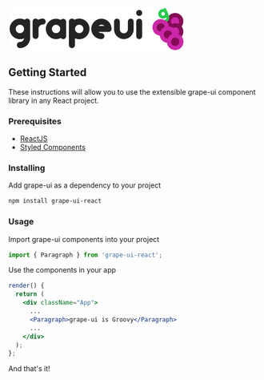 ![grape-ui logo](src/assets/images/grape-ui-header-logo.svg)

## Getting Started

These instructions will allow you to use the extensible grape-ui component library in any React project.

### Prerequisites

* [ReactJS](https://reactjs.org/)
* [Styled Components](https://www.styled-components.com/)

### Installing

Add grape-ui as a dependency to your project

```bash
npm install grape-ui-react
```

### Usage

Import grape-ui components into your project

```jsx static
import { Paragraph } from 'grape-ui-react';
```

Use the components in your app

```jsx static
render() {
  return (
    <div className="App">
      ...
      <Paragraph>grape-ui is Groovy</Paragraph>
      ...
    </div>
  );
};
```

And that's it!
